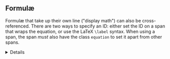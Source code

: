 ## Formulæ

Formulæ that take up their own line ("display math") can also be
cross-referenced. There are two ways to specify an ID: either set the ID
on a span that wraps the equation, or use the LaTeX `\label` syntax.
When using a span, the span *must* also have the class `equation` to set
it apart from other spans.

<details>

Consider this Markdown input:

``` markdown {#input}
Formula [](#squares) has an infinite number of solutions for
$a, b, c ∈ ℕ$
[$$ a^2 + b^2 = c^2 $$]{#squares .equation}

This formula can be generalized to
$$ a^n + b^n = c^n \label{fermat} $$

It has been proven that equation [](#fermat) has no solutions in the
positive integers if $n ≥ 3$.
```

The filter converts the above to

``` markdown {#output}
Formula [1](#squares) has an infinite number of solutions for
$a, b, c ∈ ℕ$
[$$ a^2 + b^2 = c^2 $$]{#squares .equation}

This formula can be generalized to
[$$ a^n + b^n = c^n$$]{#fermat .equation}

It has been proven that equation [2](#fermat) has no solutions in the
positive integers if $n ≥ 3$.
```

</details>
